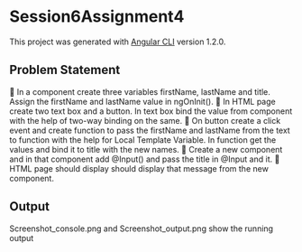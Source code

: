 # Session6Assignment4

This project was generated with [Angular CLI](https://github.com/angular/angular-cli) version 1.2.0.

## Problem Statement
 In a component create three variables firstName, lastName and title. Assign the
firstName and lastName value in ngOnInit().
 In HTML page create two text box and a button. In text box bind the value from
component with the help of two-way binding on the same.
 On button create a click event and create function to pass the firstName and
lastName from the text to function with the help for Local Template Variable. In
function get the values and bind it to title with the new names.
 Create a new component and in that component add @Input() and pass the
title in @Input and it.
 HTML page should display should display that message from the new component.

## Output
Screenshot_console.png and Screenshot_output.png show the running output